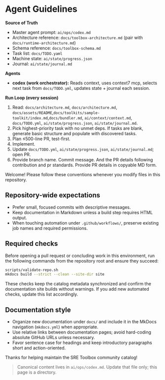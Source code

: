# Agent Guidelines

**Source of Truth**  
- Master agent prompt: `ai/ops/codex.md`  
- Architecture reference: `docs/toolbox-architecture.md` (pair with `docs/runtime-architecture.md`)  
- Schema reference: `docs/toolbox-schema.md`  
- Task list: `docs/TODO.yaml`  
- Machine state: `ai/state/progress.json`  
- Journal: `ai/state/journal.md`

**Agents**
- **codex (work orchestrator):** Reads context, uses context7 mcp, selects next task from `docs/TODO.yml`, updates state + journal each session.

**Run Loop (every session)**
1. Read: `docs/architecture.md`, `docs/architecture.md`, `docs/assets/README`,`docs/toolkits/sample-toolkit/index.md`,`docs/bundler.md`, `ai/context/context.md`, `docs/TODO.yml`, `ai/state/progress.json`, `ai/state/journal.md`.  
2. Pick highest-priority task with no unmet deps. If tasks are blank, generate basic structure and populate with discovered tasks.
3. Plan ≤500-line PR, test-first.  
4. Implement.
5. Update `docs/TODO.yml`, `ai/state/progress.json`, `ai/state/journal.md`; open PR.
6. Provide branch name. Commit message. And the PR details following contribution and pr standards. Provide PR details in copyable MD form.

Welcome! Please follow these conventions whenever you modify files in this repository.

## Repository-wide expectations
- Prefer small, focused commits with descriptive messages.
- Keep documentation in Markdown unless a build step requires HTML output.
- When touching automation under `.github/workflows/`, preserve existing job names and required permissions.

## Required checks
Before opening a pull request or concluding work in this environment, run the following commands from the repository root and ensure they succeed:

```bash
scripts/validate-repo.sh
mkdocs build --strict --clean --site-dir site
```

These checks keep the catalog metadata synchronized and confirm the documentation site builds without warnings. If you add new automated checks, update this list accordingly.

## Documentation style
- Organize new documentation under `docs/` and include it in the MkDocs navigation (`mkdocs.yml`) when appropriate.
- Use relative links between documentation pages; avoid hard-coding absolute GitHub URLs unless necessary.
- Favor sentence case for headings and keep introductory paragraphs short and action-oriented.

Thanks for helping maintain the SRE Toolbox community catalog!

> Canonical content lives in `ai/ops/codex.md`. Update that file only; this page is a directory.
